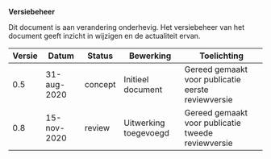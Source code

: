 **Versiebeheer**

Dit document is aan verandering onderhevig. Het versiebeheer van het document geeft inzicht in wijzigen en de actualiteit ervan.

| **Versie** | **Datum**   | **Status** | **Bewerking**                   | **Toelichting**                   |
|------------|-------------|------------|---------------------------------|-----------------------------------| 
| 0.5     | 31-aug-2020    | concept    | Initieel document               | Gereed gemaakt voor publicatie eerste reviewversie    |
| 0.8     | 15-nov-2020    | review     | Uitwerking toegevoegd           | Gereed gemaakt voor publicatie tweede reviewversie    |
